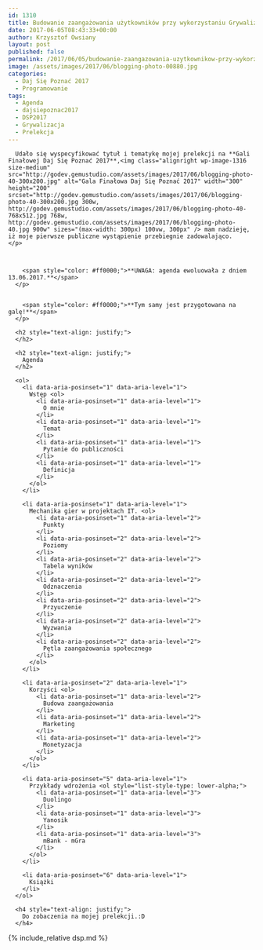 ```yaml
---
id: 1310
title: Budowanie zaangażowania użytkowników przy wykorzystaniu Grywalizacji
date: 2017-06-05T08:43:33+00:00
author: Krzysztof Owsiany
layout: post
published: false
permalink: /2017/06/05/budowanie-zaangazowania-uzytkownikow-przy-wykorzystaniu-grywalizacji/
image: /assets/images/2017/06/blogging-photo-00880.jpg
categories:
  - Daj Się Poznać 2017
  - Programowanie
tags:
  - Agenda
  - dajsiepoznac2017
  - DSP2017
  - Grywalizacja
  - Prelekcja
---
```

<div id="dslc-theme-content">
  <div id="dslc-theme-content-inner">

      Udało się wyspecyfikować tytuł i tematykę mojej prelekcji na **Gali Finałowej Daj Się Poznać 2017**,<img class="alignright wp-image-1316 size-medium" src="http://godev.gemustudio.com/assets/images/2017/06/blogging-photo-40-300x200.jpg" alt="Gala Finałowa Daj Się Poznać 2017" width="300" height="200" srcset="http://godev.gemustudio.com/assets/images/2017/06/blogging-photo-40-300x200.jpg 300w, http://godev.gemustudio.com/assets/images/2017/06/blogging-photo-40-768x512.jpg 768w, http://godev.gemustudio.com/assets/images/2017/06/blogging-photo-40.jpg 900w" sizes="(max-width: 300px) 100vw, 300px" /> mam nadzieję, iż moje pierwsze publiczne wystąpienie przebiegnie zadowalająco.
    </p>
    

  
        <span style="color: #ff0000;">**UWAGA: agenda ewoluowała z dniem 13.06.2017.**</span>
      </p>
      
  
        <span style="color: #ff0000;">**Tym samy jest przygotowana na galę!**</span>
      </p>
      
      <h2 style="text-align: justify;">
      </h2>
      
      <h2 style="text-align: justify;">
        Agenda
      </h2>
      
      <ol>
        <li data-aria-posinset="1" data-aria-level="1">
          Wstęp <ol>
            <li data-aria-posinset="1" data-aria-level="1">
              O mnie
            </li>
            <li data-aria-posinset="1" data-aria-level="1">
              Temat
            </li>
            <li data-aria-posinset="1" data-aria-level="1">
              Pytanie do publiczności
            </li>
            <li data-aria-posinset="1" data-aria-level="1">
              Definicja
            </li>
          </ol>
        </li>
        
        <li data-aria-posinset="1" data-aria-level="1">
          Mechanika gier w projektach IT. <ol>
            <li data-aria-posinset="1" data-aria-level="2">
              Punkty
            </li>
            <li data-aria-posinset="2" data-aria-level="2">
              Poziomy
            </li>
            <li data-aria-posinset="2" data-aria-level="2">
              Tabela wyników
            </li>
            <li data-aria-posinset="2" data-aria-level="2">
              Odznaczenia
            </li>
            <li data-aria-posinset="2" data-aria-level="2">
              Przyuczenie
            </li>
            <li data-aria-posinset="2" data-aria-level="2">
              Wyzwania
            </li>
            <li data-aria-posinset="2" data-aria-level="2">
              Pętla zaangażowania społecznego
            </li>
          </ol>
        </li>
        
        <li data-aria-posinset="2" data-aria-level="1">
          Korzyści <ol>
            <li data-aria-posinset="1" data-aria-level="2">
              Budowa zaangażowania
            </li>
            <li data-aria-posinset="1" data-aria-level="2">
              Marketing
            </li>
            <li data-aria-posinset="1" data-aria-level="2">
              Monetyzacja
            </li>
          </ol>
        </li>
        
        <li data-aria-posinset="5" data-aria-level="1">
          Przykłady wdrożenia <ol style="list-style-type: lower-alpha;">
            <li data-aria-posinset="1" data-aria-level="3">
              Duolingo
            </li>
            <li data-aria-posinset="1" data-aria-level="3">
              Yanosik
            </li>
            <li data-aria-posinset="1" data-aria-level="3">
              mBank - mGra
            </li>
          </ol>
        </li>
        
        <li data-aria-posinset="6" data-aria-level="1">
          Książki
        </li>
      </ol>
      
      <h4 style="text-align: justify;">
        Do zobaczenia na mojej prelekcji.:D
      </h4>
      
{% include_relative dsp.md %}